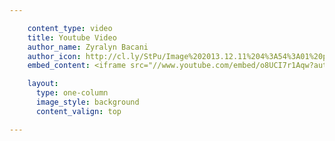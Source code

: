 ```yaml
---

    content_type: video
    title: Youtube Video
    author_name: Zyralyn Bacani
    author_icon: http://cl.ly/StPu/Image%202013.12.11%204%3A54%3A01%20pm.png
    embed_content: <iframe src="//www.youtube.com/embed/o8UCI7r1Aqw?autohide=1&amp;autoplay=1&amp;color=white&amp;controls=0&amp;enablejsapi=1&amp;hd=1&amp;iv_load_policy=3&amp;origin=http%3A%2F%2Fissueapp.com&amp;rel=0&amp;showinfo=0&amp;wmode=transparent" frameborder="0" height="100%" width="100%" webkitallowfullscreen="" mozallowfullscreen="" allowfullscreen=""></iframe>

    layout:
      type: one-column
      image_style: background
      content_valign: top

---
```

